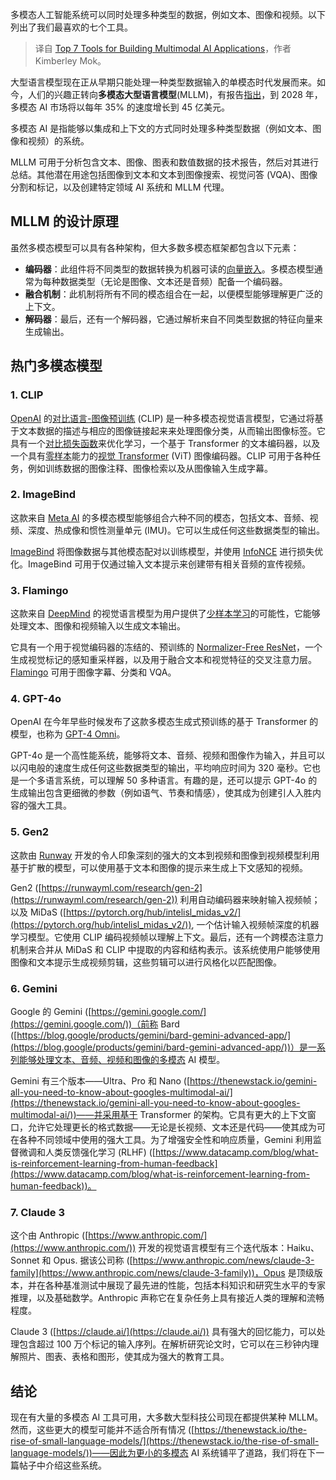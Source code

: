 
<!--
title: 构建多模态 AI 应用的 7 大工具
cover: https://cdn.thenewstack.io/media/2024/11/37168f9e-google-deepmind-bnoejhgavfe-unsplashb.jpg
-->

多模态人工智能系统可以同时处理多种类型的数据，例如文本、图像和视频。以下列出了我们最喜欢的七个工具。

> 译自 [Top 7 Tools for Building Multimodal AI Applications](https://thenewstack.io/top-7-tools-for-building-multimodal-ai-applications/)，作者 Kimberley Mok。


大型语言模型现在正从早期只能处理一种类型数据输入的单模态时代发展而来。如今，人们的兴趣正转向**多模态大型语言模型**(MLLM)，有报告[指出](https://www.marketsandmarkets.com/Market-Reports/multimodal-ai-market-104892004.html)，到 2028 年，多模态 AI 市场将以每年 35% 的速度增长到 45 亿美元。

多模态 AI 是指能够以集成和上下文的方式同时处理多种类型数据（例如文本、图像和视频）的系统。

MLLM 可用于分析包含文本、图像、图表和数值数据的技术报告，然后对其进行总结。其他潜在用途包括图像到文本和文本到图像搜索、视觉问答 (VQA)、图像分割和标记，以及创建特定领域 AI 系统和 MLLM 代理。

## MLLM 的设计原理

虽然多模态模型可以具有各种架构，但大多数多模态框架都包含以下元素：

* **编码器**：此组件将不同类型的数据转换为机器可读的[向量嵌入](https://thenewstack.io/vector-embeddings-explained-a-beginners-guide-to-powerful-ai/)。多模态模型通常为每种数据类型（无论是图像、文本还是音频）配备一个编码器。
* **融合机制**：此机制将所有不同的模态组合在一起，以便模型能够理解更广泛的上下文。
* **解码器**：最后，还有一个解码器，它通过解析来自不同类型数据的特征向量来生成输出。

## 热门多模态模型

### 1. CLIP

[OpenAI](https://openai.com/) 的[对比语言-图像预训练](https://openai.com/index/clip/) (CLIP) 是一种多模态视觉语言模型，它通过将基于文本数据的描述与相应的图像链接起来来处理图像分类，从而输出图像标签。它具有一个[对比损失函数](https://towardsdatascience.com/contrastive-loss-explaned-159f2d4a87ec)来优化学习，一个基于 Transformer 的文本编码器，以及一个具有[零样本](https://www.kdnuggets.com/2022/12/zeroshot-learning-explained.html)能力的[视觉 Transformer](https://huggingface.co/docs/transformers/en/model_doc/vit) (ViT) 图像编码器。CLIP 可用于各种任务，例如训练数据的图像注释、图像检索以及从图像输入生成字幕。


### 2. ImageBind

这款来自 [Meta AI](https://www.meta.ai/) 的多模态模型能够组合六种不同的模态，包括文本、音频、视频、深度、热成像和惯性测量单元 (IMU)。它可以生成任何这些数据类型的输出。

[ImageBind](https://imagebind.metademolab.com/) 将图像数据与其他模态配对以训练模型，并使用 [InfoNCE](https://arxiv.org/pdf/1807.03748v2) 进行损失优化。ImageBind 可用于仅通过输入文本提示来创建带有相关音频的宣传视频。

### 3. Flamingo

这款来自 [DeepMind](https://deepmind.google/) 的视觉语言模型为用户提供了[少样本学习](https://www.analyticsvidhya.com/blog/2021/05/an-introduction-to-few-shot-learning/)的可能性，它能够处理文本、图像和视频输入以生成文本输出。

它具有一个用于视觉编码器的冻结的、预训练的 [Normalizer-Free ResNet](https://arxiv.org/pdf/2102.06171)，一个生成视觉标记的感知重采样器，以及用于融合文本和视觉特征的交叉注意力层。[Flamingo](https://arxiv.org/pdf/2204.14198) 可用于图像字幕、分类和 VQA。

### 4. GPT-4o

OpenAI 在今年早些时候发布了这款多模态生成式预训练的基于 Transformer 的模型，也称为 [GPT-4 Omni](https://thenewstack.io/reviewing-code-with-gpt-4o-openais-new-omni-llm/)。

GPT-4o 是一个高性能系统，能够将文本、音频、视频和图像作为输入，并且可以以闪电般的速度生成任何这些数据类型的输出，平均响应时间为 320 毫秒。它也是一个多语言系统，可以理解 50 多种语言。有趣的是，还可以提示 GPT-4o 的生成输出包含更细微的参数（例如语气、节奏和情感），使其成为创建引人入胜内容的强大工具。

### 5. Gen2

这款由 [Runway](https://runwayml.com/) 开发的令人印象深刻的强大的文本到视频和图像到视频模型利用基于扩散的模型，可以使用基于文本和图像的提示来生成上下文感知的视频。

Gen2 ([https://runwayml.com/research/gen-2](https://runwayml.com/research/gen-2)) 利用自动编码器来映射输入视频帧；以及 MiDaS ([https://pytorch.org/hub/intelisl_midas_v2/](https://pytorch.org/hub/intelisl_midas_v2/)), 一个估计输入视频帧深度的机器学习模型。它使用 CLIP 编码视频帧以理解上下文。最后，还有一个跨模态注意力机制来合并从 MiDaS 和 CLIP 中提取的内容和结构表示。该系统使用户能够使用图像和文本提示生成视频剪辑，这些剪辑可以进行风格化以匹配图像。

### 6. Gemini

Google 的 Gemini ([https://gemini.google.com/](https://gemini.google.com/))（前称 Bard ([https://blog.google/products/gemini/bard-gemini-advanced-app/](https://blog.google/products/gemini/bard-gemini-advanced-app/))）是一系列能够处理文本、音频、视频和图像的多模态 AI 模型。

Gemini 有三个版本——Ultra、Pro 和 Nano ([https://thenewstack.io/gemini-all-you-need-to-know-about-googles-multimodal-ai/](https://thenewstack.io/gemini-all-you-need-to-know-about-googles-multimodal-ai/))——并采用基于 Transformer 的架构。它具有更大的上下文窗口，允许它处理更长的格式数据——无论是长视频、文本还是代码——使其成为可在各种不同领域中使用的强大工具。为了增强安全性和响应质量，Gemini 利用监督微调和人类反馈强化学习 (RLHF) ([https://www.datacamp.com/blog/what-is-reinforcement-learning-from-human-feedback](https://www.datacamp.com/blog/what-is-reinforcement-learning-from-human-feedback))。

### 7. Claude 3

这个由 Anthropic ([https://www.anthropic.com/](https://www.anthropic.com/)) 开发的视觉语言模型有三个迭代版本：Haiku、Sonnet 和 Opus. 据该公司称 ([https://www.anthropic.com/news/claude-3-family](https://www.anthropic.com/news/claude-3-family))，Opus 是顶级版本，并在各种基准测试中展现了最先进的性能，包括本科知识和研究生水平的专家推理，以及基础数学。Anthropic 声称它在复杂任务上具有接近人类的理解和流畅程度。

Claude 3 ([https://claude.ai/](https://claude.ai/)) 具有强大的回忆能力，可以处理包含超过 100 万个标记的输入序列。在解析研究论文时，它可以在三秒钟内理解照片、图表、表格和图形，使其成为强大的教育工具。

## 结论

现在有大量的多模态 AI 工具可用，大多数大型科技公司现在都提供某种 MLLM。然而，这些更大的模型可能并不适合所有情况 ([https://thenewstack.io/the-rise-of-small-language-models/](https://thenewstack.io/the-rise-of-small-language-models/))——因此为更小的多模态 AI 系统铺平了道路，我们将在下一篇帖子中介绍这些系统。
